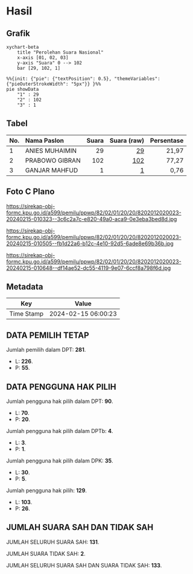 # Hasil

## Grafik

```mermaid
xychart-beta
    title "Perolehan Suara Nasional"
    x-axis [01, 02, 03]
    y-axis "Suara" 0 --> 102
    bar [29, 102, 1]
```

```mermaid
%%{init: {"pie": {"textPosition": 0.5}, "themeVariables": {"pieOuterStrokeWidth": "5px"}} }%%
pie showData
    "1" : 29
    "2" : 102
    "3" : 1
```

## Tabel

| No. | Nama Paslon    | Suara | Suara (raw) | Persentase |
|:--- |:-------------- | -----:| -----------:| ----------:|
| 1   | ANIES MUHAIMIN | 29    | [29][p-1]   | 21,97      |
| 2   | PRABOWO GIBRAN | 102   | [102][p-2]  | 77,27      |
| 3   | GANJAR MAHFUD  | 1     | [1][p-3]    | 0,76       |


[p-1]: https://github.com/gigit-pemilu/pemilu-2024/blob/main/pilpres/hitung-suara/sub/82-maluku-utara/sub/02-halmahera-tengah/sub/01-weda/sub/2020-fidy-jaya/sub/023-tps/sub/paslon-1.txt
[p-2]: https://github.com/gigit-pemilu/pemilu-2024/blob/main/pilpres/hitung-suara/sub/82-maluku-utara/sub/02-halmahera-tengah/sub/01-weda/sub/2020-fidy-jaya/sub/023-tps/sub/paslon-2.txt
[p-3]: https://github.com/gigit-pemilu/pemilu-2024/blob/main/pilpres/hitung-suara/sub/82-maluku-utara/sub/02-halmahera-tengah/sub/01-weda/sub/2020-fidy-jaya/sub/023-tps/sub/paslon-3.txt

## Foto C Plano

https://sirekap-obj-formc.kpu.go.id/a599/pemilu/ppwp/82/02/01/20/20/8202012020023-20240215-010323--3c6c2a7c-e820-49a0-aca9-0e3eba3bed8d.jpg

https://sirekap-obj-formc.kpu.go.id/a599/pemilu/ppwp/82/02/01/20/20/8202012020023-20240215-010505--fb1d22a6-b12c-4e10-92d5-6ade8e69b36b.jpg

https://sirekap-obj-formc.kpu.go.id/a599/pemilu/ppwp/82/02/01/20/20/8202012020023-20240215-010648--df14ae52-dc55-4119-9e07-6ccf8a798f6d.jpg


## Metadata

| Key        | Value               |
| ---------- | ------------------- |
| Time Stamp | 2024-02-15 06:00:23 |


## DATA PEMILIH TETAP

Jumlah pemilih dalam DPT: **281**.
 * L: **226**.
 * P: **55**.

## DATA PENGGUNA HAK PILIH

Jumlah pengguna hak pilih dalam DPT: **90**.
 * L: **70**.
 * P: **20**.

Jumlah pengguna hak pilih dalam DPTb: **4**.
 * L: **3**.
 * P: **1**.

Jumlah pengguna hak pilih dalam DPK: **35**.
 * L: **30**.
 * P: **5**.

Jumlah pengguna hak pilih: **129**.
 * L: **103**.
 * P: **26**.

## JUMLAH SUARA SAH DAN TIDAK SAH

JUMLAH SELURUH SUARA SAH: **131**.

JUMLAH SUARA TIDAK SAH: **2**.

JUMLAH SELURUH SUARA SAH DAN SUARA TIDAK SAH: **133**.


